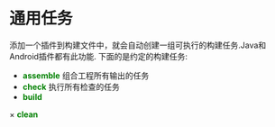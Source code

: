 # 通用任务

添加一个插件到构建文件中，就会自动创建一组可执行的构建任务.Java和Android插件都有此功能.
下面的是约定的构建任务:
* **<font color='green'>assemble</font>**
组合工程所有输出的任务
* **<font color='green'>check</font>**
执行所有检查的任务
* **<font color='green'>build</font>**

× **<font color='green'>clean</font>**

